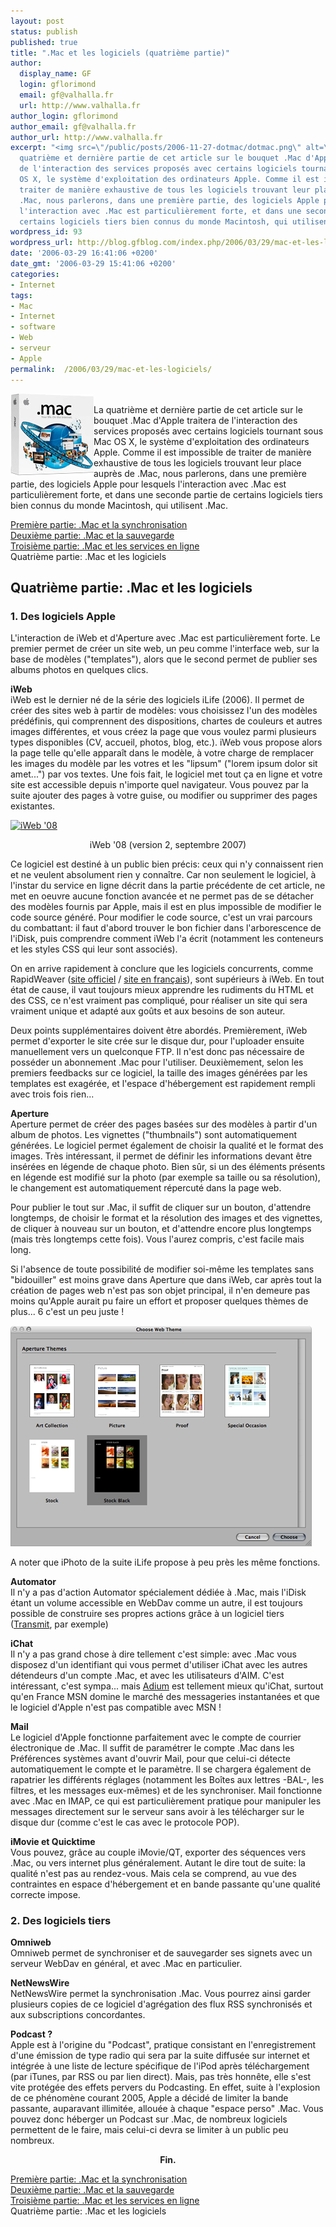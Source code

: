 ```yaml
---
layout: post
status: publish
published: true
title: ".Mac et les logiciels (quatrième partie)"
author:
  display_name: GF
  login: gflorimond
  email: gf@valhalla.fr
  url: http://www.valhalla.fr
author_login: gflorimond
author_email: gf@valhalla.fr
author_url: http://www.valhalla.fr
excerpt: "<img src=\"/public/posts/2006-11-27-dotmac/dotmac.png\" alt=\".Mac\" align=\"left\"/>\r\nLa
  quatrième et dernière partie de cet article sur le bouquet .Mac d'Apple traitera
  de l'interaction des services proposés avec certains logiciels tournant sous Mac
  OS X, le système d'exploitation des ordinateurs Apple. Comme il est impossible de
  traiter de manière exhaustive de tous les logiciels trouvant leur place auprès de
  .Mac, nous parlerons, dans une première partie, des logiciels Apple pour lesquels
  l'interaction avec .Mac est particulièrement forte, et dans une seconde partie de
  certains logiciels tiers bien connus du monde Macintosh, qui utilisent .Mac.\r\n\r\n"
wordpress_id: 93
wordpress_url: http://blog.gfblog.com/index.php/2006/03/29/mac-et-les-logiciels/
date: '2006-03-29 16:41:06 +0200'
date_gmt: '2006-03-29 15:41:06 +0200'
categories:
- Internet
tags:
- Mac
- Internet
- software
- Web
- serveur
- Apple
permalink:  /2006/03/29/mac-et-les-logiciels/
---
```

<p><img src="/public/posts/2006-11-27-dotmac/dotmac.png" alt=".Mac" align="left"/><br />
La quatrième et dernière partie de cet article sur le bouquet .Mac d'Apple traitera de l'interaction des services proposés avec certains logiciels tournant sous Mac OS X, le système d'exploitation des ordinateurs Apple. Comme il est impossible de traiter de manière exhaustive de tous les logiciels trouvant leur place auprès de .Mac, nous parlerons, dans une première partie, des logiciels Apple pour lesquels l'interaction avec .Mac est particulièrement forte, et dans une seconde partie de certains logiciels tiers bien connus du monde Macintosh, qui utilisent .Mac.</p>
<p><a id="more"></a><a id="more-93"></a></p>
<p><a href="http://www.valhalla.fr/index.php/2006/03/27/mac-et-la-synchronisation-premiere-partie/">Première partie: .Mac et la synchronisation</a><br />
<a href="http://www.valhalla.fr/index.php/2006/03/27/mac-et-la-sauvegarde-deuxieme-partie/">Deuxième partie: .Mac et la sauvegarde</a><br />
<a href="http://www.valhalla.fr/index.php/2006/03/28/mac-et-les-services-en-ligne-troisieme-partie/">Troisième partie: .Mac et les services en ligne</a><br />
Quatrième partie: .Mac et les logiciels</p>
<h2>Quatrième partie: .Mac et les logiciels</h2>
<h3>1. Des logiciels Apple</h3>
<p>L'interaction de iWeb et d'Aperture avec .Mac est particulièrement forte. Le premier permet de créer un site web, un peu comme l'interface web, sur la base de modèles ("templates"), alors que le second permet de publier ses albums photos en quelques clics.</p>
<p><b>iWeb</b><br />
iWeb est le dernier né de la série des logiciels iLife (2006). Il permet de créer des sites web à partir de modèles: vous choisissez l'un des modèles prédéfinis, qui comprennent des dispositions, chartes de couleurs et autres images différentes, et vous créez la page que vous voulez parmi plusieurs types disponibles (CV, accueil, photos, blog, etc.). iWeb vous propose alors la page telle qu'elle apparaît dans le modèle, à votre charge de remplacer les images du modèle par les votres et les "lipsum" ("lorem ipsum dolor sit amet...") par vos textes. Une fois fait, le logiciel met tout ça en ligne et votre site est accessible depuis n'importe quel navigateur. Vous pouvez par la suite ajouter des pages à votre guise, ou modifier ou supprimer des pages existantes.</p>
<p><a href="http://www.flickr.com/photos/valhallafr/1423981816/" title="Partage de photos"><img src="http://farm2.static.flickr.com/1221/1423981816_6eefab040b.jpg" width="500" height="500" alt="iWeb '08" /></a><br />
<center>iWeb '08 (version 2, septembre 2007)</center></p>
<p>Ce logiciel est destiné à un public bien précis: ceux qui n'y connaissent rien et ne veulent absolument rien y connaître. Car non seulement le logiciel, à l'instar du service en ligne décrit dans la partie précédente de cet article, ne met en oeuvre aucune fonction avancée et ne permet pas de se détacher des modèles fournis par Apple, mais il est en plus impossible de modifier le code source généré. Pour modifier le code source, c'est un vrai parcours du combattant: il faut d'abord trouver le bon fichier dans l'arborescence de l'iDisk, puis comprendre comment iWeb l'a écrit (notamment les conteneurs et les styles CSS qui leur sont associés).</p>
<p>On en arrive rapidement à conclure que les logiciels concurrents, comme RapidWeaver (<a href="http://www.realmacsoftware.com/rapidweaver/index.php">site officiel</a> / <a href="http://www.rapidweaver.fr/">site en français</a>), sont supérieurs à iWeb. En tout état de cause, il vaut toujours mieux apprendre les rudiments du HTML et des CSS, ce n'est vraiment pas compliqué, pour réaliser un site qui sera vraiment unique et adapté aux goûts et aux besoins de son auteur.</p>
<p>Deux points supplémentaires doivent être abordés. Premièrement, iWeb permet d'exporter le site crée sur le disque dur, pour l'uploader ensuite manuellement vers un quelconque FTP. Il n'est donc pas nécessaire de posséder un abonnement .Mac pour l'utiliser. Deuxièmement, selon les premiers feedbacks sur ce logiciel, la taille des images générées par les templates est exagérée, et l'espace d'hébergement est rapidement rempli avec trois fois rien...</p>
<p><b>Aperture</b><br />
Aperture permet de créer des pages basées sur des modèles à partir d'un album de photos. Les vignettes ("thumbnails") sont automatiquement générées. Le logiciel permet également de choisir la qualité et le format des images. Très intéressant, il permet de définir les informations devant être insérées en légende de chaque photo. Bien sûr, si un des éléments présents en légende est modifié sur la photo (par exemple sa taille ou sa résolution), le changement est automatiquement répercuté dans la page web.</p>
<p>Pour publier le tout sur .Mac, il suffit de cliquer sur un bouton, d'attendre longtemps, de choisir le format et la résolution des images et des vignettes, de cliquer à nouveau sur un bouton, et d'attendre encore plus longtemps (mais très longtemps cette fois). Vous l'aurez compris, c'est facile mais long.</p>
<p>Si l'absence de toute possibilité de modifier soi-même les templates sans "bidouiller" est moins grave dans Aperture que dans iWeb, car après tout la création de pages web n'est pas son objet principal, il n'en demeure pas moins qu'Apple aurait pu faire un effort et proposer quelques thèmes de plus... 6 c'est un peu juste !</p>
<p><img src="/public/posts/2006-11-27-dotmac/fig4.2.png" alt=".Mac Fig4.2" /></p>
<p>A noter que iPhoto de la suite iLife propose à peu près les même fonctions.</p>
<p><b>Automator</b><br />
Il n'y a pas d'action Automator spécialement dédiée à .Mac, mais l'iDisk étant un volume accessible en WebDav comme un autre, il est toujours possible de construire ses propres actions grâce à un logiciel tiers (<a href="http://www.panic.com/transmit/">Transmit</a>, par exemple)</p>
<p><b>iChat</b><br />
Il n'y a pas grand chose à dire tellement c'est simple: avec .Mac vous disposez d'un identifiant qui vous permet d'utiliser iChat avec les autres détendeurs d'un compte .Mac, et avec les utilisateurs d'AIM. C'est intéressant, c'est sympa... mais <a href="http://www.adiumx.com/">Adium</a> est tellement mieux qu'iChat, surtout qu'en France MSN domine le marché des messageries instantanées et que le logiciel d'Apple n'est pas compatible avec MSN !</p>
<p><b>Mail</b><br />
Le logiciel d'Apple fonctionne parfaitement avec le compte de courrier électronique de .Mac. Il suffit de paramétrer le compte .Mac dans les Préférences systèmes avant d'ouvrir Mail, pour que celui-ci détecte automatiquement le compte et le paramètre. Il se chargera également de rapatrier les différents réglages (notamment les Boîtes aux lettres -BAL-, les filtres, et les messages eux-mêmes) et de les synchroniser. Mail fonctionne avec .Mac en IMAP, ce qui est particulièrement pratique pour manipuler les messages directement sur le serveur sans avoir à les télécharger sur le disque dur (comme c'est le cas avec le protocole POP).</p>
<p><b>iMovie et Quicktime</b><br />
Vous pouvez, grâce au couple iMovie/QT, exporter des séquences vers .Mac, ou vers internet plus généralement. Autant le dire tout de suite: la qualité n'est pas au rendez-vous. Mais cela se comprend, au vue des contraintes en espace d'hébergement et en bande passante qu'une qualité correcte impose.</p>
<h3>2. Des logiciels tiers</h3>
<p><b>Omniweb</b><br />
Omniweb permet de synchroniser et de sauvegarder ses signets avec un serveur WebDav en général, et avec .Mac en particulier.</p>
<p><b>NetNewsWire</b><br />
NetNewsWire permet la synchronisation .Mac. Vous pourrez ainsi garder plusieurs copies de ce logiciel d'agrégation des flux RSS synchronisés et aux subscriptions concordantes.</p>
<p><b>Podcast ?</b><br />
Apple est à l'origine du "Podcast", pratique consistant en l'enregistrement d'une émission de type radio qui sera par la suite diffusée sur internet et intégrée à une liste de lecture spécifique de l'iPod après téléchargement (par iTunes, par RSS ou par lien direct). Mais, pas très honnête, elle s'est vite protégée des effets pervers du Podcasting. En effet, suite à l'explosion de ce phénomène courant 2005, Apple a décidé de limiter la bande passante, auparavant illimitée, allouée à chaque "espace perso" .Mac. Vous pouvez donc héberger un Podcast sur .Mac, de nombreux logiciels permettent de le faire, mais celui-ci devra se limiter à un public peu nombreux.</p>
<p><center><strong>Fin.</strong></center></p>
<p><a href="http://www.valhalla.fr/index.php/2006/03/27/mac-et-la-synchronisation-premiere-partie/">Première partie: .Mac et la synchronisation</a><br />
<a href="http://www.valhalla.fr/index.php/2006/03/27/mac-et-la-sauvegarde-deuxieme-partie/">Deuxième partie: .Mac et la sauvegarde</a><br />
<a href="http://www.valhalla.fr/index.php/2006/03/28/mac-et-les-services-en-ligne-troisieme-partie/">Troisième partie: .Mac et les services en ligne</a><br />
Quatrième partie: .Mac et les logiciels</p>
